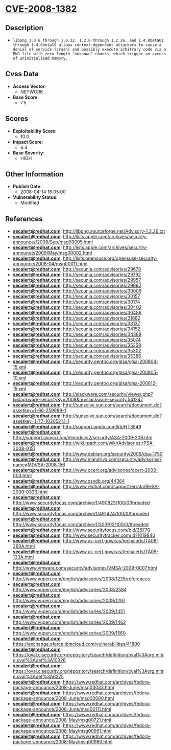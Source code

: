 
# [CVE-2008-1382](https://cve.mitre.org/cgi-bin/cvename.cgi?name=CVE-2008-1382)

## Description

- `libpng 1.0.6 through 1.0.32, 1.2.0 through 1.2.26, and 1.4.0beta01 through 1.4.0beta19 allows context-dependent attackers to cause a denial of service (crash) and possibly execute arbitrary code via a PNG file with zero length "unknown" chunks, which trigger an access of uninitialized memory.`

## Cvss Data

- **Access Vector**:
  - NETWORK
- **Base Score**:
  - 7.5

## Scores

- **Exploitability Score**:
  - 10.0
- **Impact Score**:
  - 6.4
- **Base Severity**:
  - HIGH

## Other Information

- **Publish Date**:
  - 2008-04-14 16:05:00
- **Vulnerability Status**:
  - Modified

## References

- **secalert@redhat.com**: http://libpng.sourceforge.net/Advisory-1.2.26.txt
- **secalert@redhat.com**: http://lists.apple.com/archives/security-announce//2008/Sep/msg00005.html
- **secalert@redhat.com**: http://lists.apple.com/archives/security-announce/2009/May/msg00002.html
- **secalert@redhat.com**: http://lists.opensuse.org/opensuse-security-announce/2008-04/msg00011.html
- **secalert@redhat.com**: http://secunia.com/advisories/29678
- **secalert@redhat.com**: http://secunia.com/advisories/29792
- **secalert@redhat.com**: http://secunia.com/advisories/29957
- **secalert@redhat.com**: http://secunia.com/advisories/29992
- **secalert@redhat.com**: http://secunia.com/advisories/30009
- **secalert@redhat.com**: http://secunia.com/advisories/30157
- **secalert@redhat.com**: http://secunia.com/advisories/30174
- **secalert@redhat.com**: http://secunia.com/advisories/30402
- **secalert@redhat.com**: http://secunia.com/advisories/30486
- **secalert@redhat.com**: http://secunia.com/advisories/31882
- **secalert@redhat.com**: http://secunia.com/advisories/33137
- **secalert@redhat.com**: http://secunia.com/advisories/34152
- **secalert@redhat.com**: http://secunia.com/advisories/34388
- **secalert@redhat.com**: http://secunia.com/advisories/35074
- **secalert@redhat.com**: http://secunia.com/advisories/35258
- **secalert@redhat.com**: http://secunia.com/advisories/35302
- **secalert@redhat.com**: http://secunia.com/advisories/35386
- **secalert@redhat.com**: http://security.gentoo.org/glsa/glsa-200804-15.xml
- **secalert@redhat.com**: http://security.gentoo.org/glsa/glsa-200805-10.xml
- **secalert@redhat.com**: http://security.gentoo.org/glsa/glsa-200812-15.xml
- **secalert@redhat.com**: http://slackware.com/security/viewer.php?l=slackware-security&y=2008&m=slackware-security.541247
- **secalert@redhat.com**: http://sunsolve.sun.com/search/document.do?assetkey=1-66-259989-1
- **secalert@redhat.com**: http://sunsolve.sun.com/search/document.do?assetkey=1-77-1020521.1-1
- **secalert@redhat.com**: http://support.apple.com/kb/HT3549
- **secalert@redhat.com**: http://support.avaya.com/elmodocs2/security/ASA-2009-208.htm
- **secalert@redhat.com**: http://wiki.rpath.com/wiki/Advisories:rPSA-2008-0151
- **secalert@redhat.com**: http://www.debian.org/security/2009/dsa-1750
- **secalert@redhat.com**: http://www.mandriva.com/security/advisories?name=MDVSA-2008:156
- **secalert@redhat.com**: http://www.ocert.org/advisories/ocert-2008-003.html
- **secalert@redhat.com**: http://www.osvdb.org/44364
- **secalert@redhat.com**: http://www.redhat.com/support/errata/RHSA-2009-0333.html
- **secalert@redhat.com**: http://www.securityfocus.com/archive/1/490823/100/0/threaded
- **secalert@redhat.com**: http://www.securityfocus.com/archive/1/491424/100/0/threaded
- **secalert@redhat.com**: http://www.securityfocus.com/archive/1/503912/100/0/threaded
- **secalert@redhat.com**: http://www.securityfocus.com/bid/28770
- **secalert@redhat.com**: http://www.securitytracker.com/id?1019840
- **secalert@redhat.com**: http://www.us-cert.gov/cas/techalerts/TA08-260A.html
- **secalert@redhat.com**: http://www.us-cert.gov/cas/techalerts/TA09-133A.html
- **secalert@redhat.com**: http://www.vmware.com/security/advisories/VMSA-2009-0007.html
- **secalert@redhat.com**: http://www.vupen.com/english/advisories/2008/1225/references
- **secalert@redhat.com**: http://www.vupen.com/english/advisories/2008/2584
- **secalert@redhat.com**: http://www.vupen.com/english/advisories/2009/1297
- **secalert@redhat.com**: http://www.vupen.com/english/advisories/2009/1451
- **secalert@redhat.com**: http://www.vupen.com/english/advisories/2009/1462
- **secalert@redhat.com**: http://www.vupen.com/english/advisories/2009/1560
- **secalert@redhat.com**: https://exchange.xforce.ibmcloud.com/vulnerabilities/41800
- **secalert@redhat.com**: https://oval.cisecurity.org/repository/search/definition/oval%3Aorg.mitre.oval%3Adef%3A10326
- **secalert@redhat.com**: https://oval.cisecurity.org/repository/search/definition/oval%3Aorg.mitre.oval%3Adef%3A6275
- **secalert@redhat.com**: https://www.redhat.com/archives/fedora-package-announce/2008-June/msg00033.html
- **secalert@redhat.com**: https://www.redhat.com/archives/fedora-package-announce/2008-June/msg00080.html
- **secalert@redhat.com**: https://www.redhat.com/archives/fedora-package-announce/2008-June/msg00111.html
- **secalert@redhat.com**: https://www.redhat.com/archives/fedora-package-announce/2008-May/msg00721.html
- **secalert@redhat.com**: https://www.redhat.com/archives/fedora-package-announce/2008-May/msg00951.html
- **secalert@redhat.com**: https://www.redhat.com/archives/fedora-package-announce/2008-May/msg00960.html
